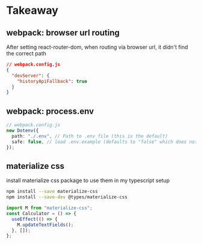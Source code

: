 # Takeaway

## webpack: browser url routing

After setting react-router-dom, when routing via browser url, it didn't find the correct path

```json
// webpack.config.js
{
  "devServer": {
    "historyApiFallback": true
  }
}
```

## webpack: process.env

```ts
// webpack.config.js
new Dotenv({
  path: "./.env", // Path to .env file (this is the default)
  safe: false, // load .env.example (defaults to "false" which does not use dotenv-safe)
});
```

## materialize css

install materialize css package to use them in my typescript setup

```sh
npm install --save materialize-css
npm install --save-dev @types/materialize-css
```

```js
import M from "materialize-css";
const Calculator = () => {
  useEffect(() => {
    M.updateTextFields();
  }, []);
};
```
